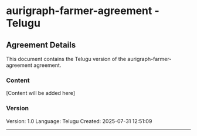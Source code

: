 # aurigraph-farmer-agreement - Telugu

## Agreement Details

This document contains the Telugu version of the aurigraph-farmer-agreement agreement.

### Content

[Content will be added here]

### Version

Version: 1.0
Language: Telugu
Created: 2025-07-31 12:51:09

---
